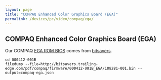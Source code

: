 ```yaml
---
layout: page
title: "COMPAQ Enhanced Color Graphics Board (EGA)"
permalink: /devices/pc/video/compaq/ega/
---
```


COMPAQ Enhanced Color Graphics Board (EGA)
---

Our COMPAQ [EGA ROM BIOS](000412-001B/compaq-ega.json) comes from
[bitsavers](http://bitsavers.trailing-edge.com/pdf/compaq/firmware/000412-001B_EGA/).

	cd 000412-001B
	filedump --file=http://bitsavers.trailing-edge.com/pdf/compaq/firmware/000412-001B_EGA/108281-001.bin --output=compaq-ega.json
